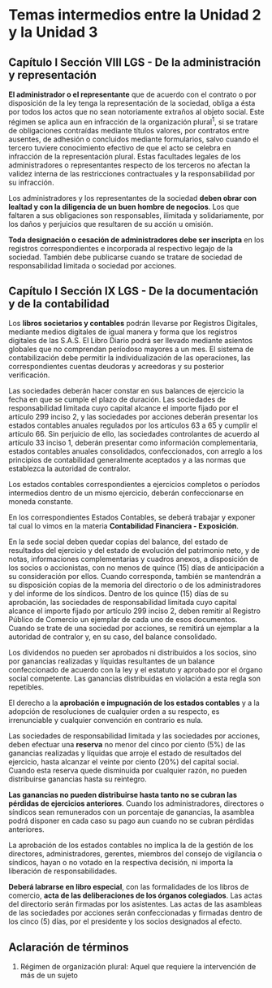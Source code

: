 # Temas intermedios entre la Unidad 2 y la Unidad 3

## Capítulo I Sección VIII LGS - De la administración y representación

**El administrador o el representante** que de acuerdo con el contrato o por disposición de la ley tenga la representación de la sociedad, obliga a ésta por todos los actos que no sean notoriamente extraños al objeto social. Este régimen se aplica aun en infracción de la organización plural<sup>1</sup>, si se tratare de obligaciones contraídas mediante títulos valores, por contratos entre ausentes, de adhesión o concluidos mediante formularios, salvo cuando el tercero tuviere conocimiento efectivo de que el acto se celebra en infracción de la representación plural. Estas facultades legales de los administradores o representantes respecto de los terceros no afectan la validez interna de las restricciones contractuales y la responsabilidad por su infracción.

Los administradores y los representantes de la sociedad **deben obrar con lealtad y con la diligencia de un buen hombre de negocios**. Los que faltaren a sus obligaciones son responsables, ilimitada y solidariamente, por los daños y perjuicios que resultaren de su acción u omisión.

**Toda designación o cesación de administradores debe ser inscripta** en los registros correspondientes e incorporada al respectivo legajo de la sociedad. También debe publicarse cuando se tratare de sociedad de responsabilidad limitada o sociedad por acciones.

## Capítulo I Sección IX LGS - De la documentación y de la contabilidad

Los **libros societarios y contables** podrán llevarse por Registros Digitales, mediante medios digitales de igual manera y forma que los registros digitales de las S.A.S. El Libro Diario podrá ser llevado mediante asientos globales que no comprendan períodoso mayores a un mes. El sistema de contabilización debe permitir la individualización de las operaciones, las correspondientes cuentas deudoras y acreedoras y su posterior verificación.

Las sociedades deberán hacer constar en sus balances de ejercicio la fecha en que se cumple el plazo de duración. Las sociedades de responsabilidad limitada cuyo capital alcance el importe fijado por el artículo 299 inciso 2, y las sociedades por acciones deberán presentar los estados contables anuales regulados por los artículos 63 a 65 y cumplir el artículo 66. Sin perjuicio de ello, las sociedades controlantes de acuerdo al artículo 33 inciso 1, deberán presentar como información complementaria, estados contables anuales consolidados, confeccionados, con arreglo a los principios de contabilidad generalmente aceptados y a las normas que establezca la autoridad de contralor.

Los estados contables correspondientes a ejercicios completos o períodos intermedios dentro de un mismo ejercicio, deberán confeccionarse en moneda constante.

En los correspondientes Estados Contables, se deberá trabajar y exponer tal cual lo vimos en la materia **Contabilidad Financiera - Exposición**.

En la sede social deben quedar copias del balance, del estado de resultados del ejercicio y del estado de evolución del patrimonio neto, y de notas, informaciones complementarias y cuadros anexos, a disposición de los socios o accionistas, con no menos de quince (15) días de anticipación a su consideración por ellos. Cuando corresponda, también se mantendrán a su disposición copias de la memoria del directorio o de los administradores y del informe de los síndicos. Dentro de los quince (15) días de su aprobación, las sociedades de responsabilidad limitada cuyo capital alcance el importe fijado por artículo 299 inciso 2, deben remitir al Registro Público de Comercio un ejemplar de cada uno de esos documentos. Cuando se trate de una sociedad por acciones, se remitirá un ejemplar a la autoridad de contralor y, en su caso, del balance consolidado.

Los dividendos no pueden ser aprobados ni distribuidos a los socios, sino por ganancias realizadas y líquidas resultantes de un balance confeccionado de acuerdo con la ley y el estatuto y aprobado por el órgano social competente. Las ganancias distribuidas en violación a esta regla son repetibles.

El derecho a la **aprobación e impugnación de los estados contables** y a la adopción de resoluciones de cualquier orden a su respecto, es irrenunciable y cualquier convención en contrario es nula.

Las sociedades de responsabilidad limitada y las sociedades por acciones, deben efectuar una **reserva** no menor del cinco por ciento (5%) de las ganancias realizadas y líquidas que arroje el estado de resultados del ejercicio, hasta alcanzar el veinte por ciento (20%) del capital social. Cuando esta reserva quede disminuida por cualquier razón, no pueden distribuirse ganancias hasta su reintegro.

**Las ganancias no pueden distribuirse hasta tanto no se cubran las pérdidas de ejercicios anteriores**. Cuando los administradores, directores o síndicos sean remunerados con un porcentaje de ganancias, la asamblea podrá disponer en cada caso su pago aun cuando no se cubran pérdidas anteriores.

La aprobación de los estados contables no implica la de la gestión de los directores, administradores, gerentes, miembros del consejo de vigilancia o síndicos, hayan o no votado en la respectiva decisión, ni importa la liberación de responsabilidades.

**Deberá labrarse en libro especial**, con las formalidades de los libros de comercio, **acta de las deliberaciones de los órganos colegiados**. Las actas del directorio serán firmadas por los asistentes. Las actas de las asambleas de las sociedades por acciones serán confeccionadas y firmadas dentro de los cinco (5) días, por el presidente y los socios designados al efecto.

## Aclaración de términos

1. Régimen de organización plural: Aquel que requiere la intervención de más de un sujeto
